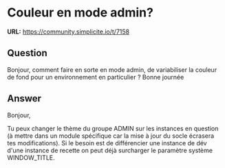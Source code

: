 # Couleur en mode admin?

**URL:** https://community.simplicite.io/t/7158

## Question
Bonjour,
comment faire en sorte en mode admin, de variabiliser la couleur de fond pour un environnement en particulier ?
Bonne journée

## Answer
Bonjour, 

Tu peux changer le thème du groupe ADMIN sur les instances en question (à mettre dans un module spécifique car la mise à jour du socle écrasera tes modifications).
Si le besoin est de différencier une instance de dév d'une instance de recette on peut déjà surcharger le paramètre système WINDOW_TITLE.
